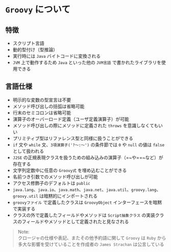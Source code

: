 # `Groovy` について

## 特徴

- スクリプト言語
- 動的型付け（型推論）
- 実行時には `Java` バイトコードに変換される
- `JVM` 上で動作するため `Java` といった他の `JVM言語` で書かれたライブラリを使用できる

## 言語仕様

- 明示的な変数の型宣言は不要
- メソッド呼び出しの括弧は省略可能
- 行末のセミコロンは省略可能
- 演算子のオーバーロード定義（ユーザ定義演算子）が可能
- メソッド呼び出しの際にメソッドに定義された `throws` を意識しなくてもいい
- プリミティブ型はリファレンス型と同様に扱うことができる
- `if` 文や `while` 文、`3項演算子('?～:～')` の条件節では `0` や `null` の値は `false` として扱われる
- `J2SE` の正規表現クラスを扱うための組み込みの演算子（=~や==~など）が存在する
- 文字列定数中に任意の `Groovy式` を埋め込むことができる
- 名前つき引数でのメソッド呼び出しが可能
- アクセス修飾子のデフォルトは `public`
- `java.lang`、`java.io`、`java.math`、`java.net`、`java.util`、`groovy.lang`、`groovy.util` は暗黙的にインポートされる
- `groovyファイル` で定義したクラスは `GroovyObject` インターフェースを暗黙で実装する
- クラスの外で定義したフィールドやメソッドは `Script抽象クラス` の実装クラスのフィールドやメソッドとして定義されたと見なされる

> Note:<br>
> クロージャの仕様や表記、またその他予約語に関して `Groovy` は `Ruby` から多大な影響を受けていることを作成者の `James Strachan` は公言している
